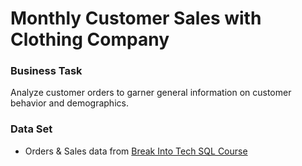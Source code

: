 # Monthly Customer Sales with Clothing Company

### Business Task 
Analyze customer orders to garner general information on customer behavior and demographics. 

### Data Set
- Orders & Sales data from [Break Into Tech SQL Course](https://www.dropbox.com/s/cvsasmtr8syq2c2/BIT_DB?dl=0)


